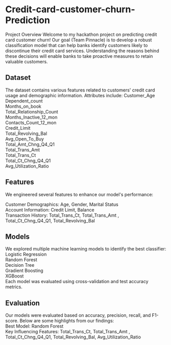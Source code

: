 # Credit-card-customer-churn-Prediction
Project Overview
Welcome to my hackathon project on predicting credit card customer churn! Our goal (Team Pinnacle) is to develop a robust classification model that can help banks identify customers likely to discontinue their credit card services. Understanding the reasons behind these decisions will enable banks to take proactive measures to retain valuable customers.

## Dataset
The dataset contains various features related to customers' credit card usage and demographic information. Attributes include:
Customer_Age                   
Dependent_count                 
Months_on_book                 
Total_Relationship_Count        
Months_Inactive_12_mon          
Contacts_Count_12_mon           
Credit_Limit                
Total_Revolving_Bal         
Avg_Open_To_Buy             
Total_Amt_Chng_Q4_Q1         
Total_Trans_Amt             
Total_Trans_Ct              
Total_Ct_Chng_Q4_Q1          
Avg_Utilization_Ratio

## Features
We engineered several features to enhance our model's performance:<br>

Customer Demographics: Age, Gender, Marital Status<br>
Account Information: Credit Limit, Balance<br>
Transaction History:  Total_Trans_Ct, Total_Trans_Amt  , Total_Ct_Chng_Q4_Q1, Total_Revolving_Bal<br>

## Models
We explored multiple machine learning models to identify the best classifier:<br>
Logistic Regression<br>
Random Forest<br>
Decision Tree<br>
Gradient Boosting<br>
XGBoost<br>
Each model was evaluated using cross-validation and test accuracy metrics.<br>

## Evaluation
Our models were evaluated based on accuracy, precision, recall, and F1-score. Below are some highlights from our findings:<br>
Best Model: Random Forest<br>
Key Influencing Features: Total_Trans_Ct, Total_Trans_Amt  , Total_Ct_Chng_Q4_Q1, Total_Revolving_Bal, Avg_Utilization_Ratio  <br> 
